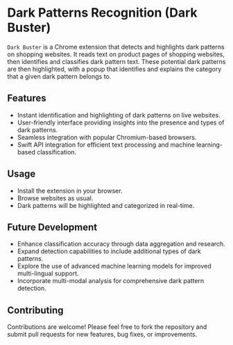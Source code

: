 # Dark Patterns Recognition (Dark Buster)

`Dark Buster` is a Chrome extension that detects and highlights dark patterns on shopping websites. It reads text on product pages of shopping websites, then identifies and classifies dark pattern text. These potential dark patterns are then highlighted, with a popup that identifies and explains the category that a given dark pattern belongs to.

## Features

- Instant identification and highlighting of dark patterns on live websites.
- User-friendly interface providing insights into the presence and types of dark patterns.
- Seamless integration with popular Chromium-based browsers.
- Swift API integration for efficient text processing and machine learning-based classification.

## Usage

- Install the extension in your browser.
- Browse websites as usual.
- Dark patterns will be highlighted and categorized in real-time.

## Future Development

- Enhance classification accuracy through data aggregation and research.
- Expand detection capabilities to include additional types of dark patterns.
- Explore the use of advanced machine learning models for improved multi-lingual support.
- Incorporate multi-modal analysis for comprehensive dark pattern detection.

## Contributing

Contributions are welcome! Please feel free to fork the repository and submit pull requests for new features, bug fixes, or improvements.
